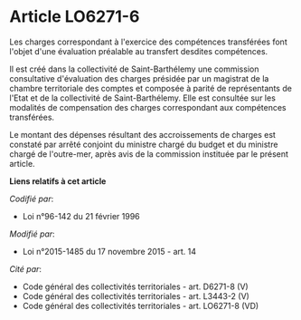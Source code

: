 # Article LO6271-6

Les charges correspondant à l'exercice des compétences transférées font l'objet d'une évaluation préalable au transfert
desdites compétences.

Il est créé dans la collectivité de Saint-Barthélemy une commission consultative d'évaluation des charges présidée par un
magistrat de la chambre territoriale des comptes et composée à parité  de représentants de l'Etat et de la collectivité de
Saint-Barthélemy. Elle est consultée sur les modalités de compensation des charges correspondant aux compétences transférées.

Le montant des dépenses résultant des accroissements de charges est constaté par arrêté conjoint du ministre chargé du budget
et du ministre chargé de l'outre-mer, après avis de la commission instituée par le présent article.

**Liens relatifs à cet article**

_Codifié par_:

  - Loi n°96-142 du 21 février 1996

_Modifié par_:

  - Loi n°2015-1485 du 17 novembre 2015 - art. 14

_Cité par_:

  - Code général des collectivités territoriales - art. D6271-8 (V)
  - Code général des collectivités territoriales - art. L3443-2 (V)
  - Code général des collectivités territoriales - art. LO6271-8 (VD)
